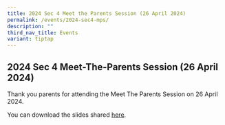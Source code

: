 ```yaml
---
title: 2024 Sec 4 Meet the Parents Session (26 April 2024)
permalink: /events/2024-sec4-mps/
description: ""
third_nav_title: Events
variant: tiptap
---
```

<h2>2024 Sec 4 Meet-The-Parents Session (26 April 2024)</h2>
<p>Thank you parents for attending the Meet The Parents Session on 26 April
2024.</p>
<p></p>
<p>You can download the slides shared <a href="https://drive.google.com/file/d/1e65xjtUl8qUIrfERwVSQRRpzmSNuNl47/view?usp=sharing" rel="noopener noreferrer nofollow" target="_blank">here</a>.</p>
<p></p>